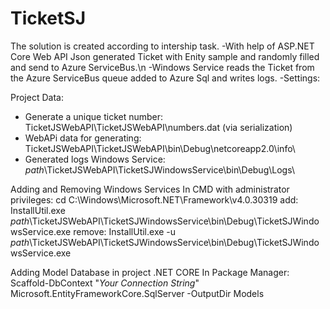 # TicketSJ
The solution is created according to intership task.
-With help of ASP.NET Core Web API Json generated Ticket with Enity sample and randomly filled and send to Azure ServiceBus.\n
-Windows Service reads the Ticket from the Azure ServiceBus queue  added to Azure Sql and writes logs.
-Settings:

Project Data:
 - Generate a unique ticket number: TicketJSWebAPI\TicketJSWebAPI\numbers.dat (via serialization)
 - WebAPi data for generating: TicketJSWebAPI\TicketJSWebAPI\bin\Debug\netcoreapp2.0\info\
 - Generated logs Windows Service: *path*\TicketJSWebAPI\TicketSJWindowsService\bin\Debug\Logs\

Adding and Removing Windows Services
In CMD with administrator privileges:
cd C:\Windows\Microsoft.NET\Framework\v4.0.30319 
add: InstallUtil.exe *path*\TicketJSWebAPI\TicketSJWindowsService\bin\Debug\TicketSJWindowsService.exe
remove: InstallUtil.exe -u *path*\TicketJSWebAPI\TicketSJWindowsService\bin\Debug\TicketSJWindowsService.exe

Adding Model Database in project .NET CORE
In Package Manager:
Scaffold-DbContext "*Your Connection String*" Microsoft.EntityFrameworkCore.SqlServer -OutputDir Models


